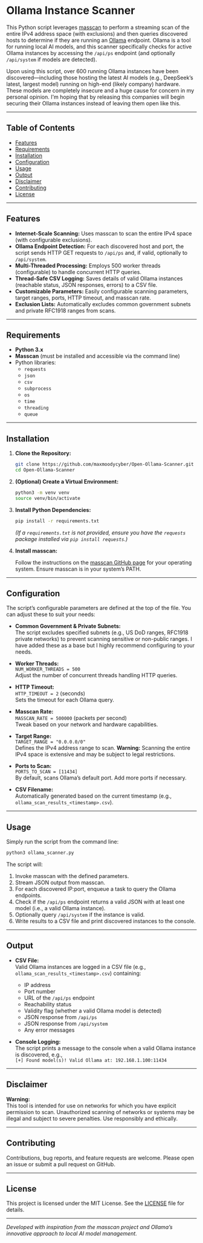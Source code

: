 # Ollama Instance Scanner

This Python script leverages [masscan](https://github.com/robertdavidgraham/masscan) to perform a streaming scan of the entire IPv4 address space (with exclusions) and then queries discovered hosts to determine if they are running an [Ollama](https://ollama.com/) endpoint. Ollama is a tool for running local AI models, and this scanner specifically checks for active Ollama instances by accessing the `/api/ps` endpoint (and optionally `/api/system` if models are detected).

Upon using this script, over 600 running Ollama instances have been discovered—including those hosting the latest AI models (e.g., DeepSeek’s latest, largest model) running on high-end (likely company) hardware. These models are completely insecure and a huge cause for concern in my personal opinion. I'm hoping that by releasing this companies will begin securing their Ollama instances instead of leaving them open like this.

---

## Table of Contents

- [Features](#features)
- [Requirements](#requirements)
- [Installation](#installation)
- [Configuration](#configuration)
- [Usage](#usage)
- [Output](#output)
- [Disclaimer](#disclaimer)
- [Contributing](#contributing)
- [License](#license)

---

## Features

- **Internet-Scale Scanning:** Uses masscan to scan the entire IPv4 space (with configurable exclusions).
- **Ollama Endpoint Detection:** For each discovered host and port, the script sends HTTP GET requests to `/api/ps` and, if valid, optionally to `/api/system`.
- **Multi-Threaded Processing:** Employs 500 worker threads (configurable) to handle concurrent HTTP queries.
- **Thread-Safe CSV Logging:** Saves details of valid Ollama instances (reachable status, JSON responses, errors) to a CSV file.
- **Customizable Parameters:** Easily configurable scanning parameters, target ranges, ports, HTTP timeout, and masscan rate.
- **Exclusion Lists:** Automatically excludes common government subnets and private RFC1918 ranges from scans.

---

## Requirements

- **Python 3.x**  
- **Masscan** (must be installed and accessible via the command line)  
- Python libraries:
  - `requests`
  - `json`
  - `csv`
  - `subprocess`
  - `os`
  - `time`
  - `threading`
  - `queue`

---

## Installation

1. **Clone the Repository:**

   ```bash
   git clone https://github.com/maxmoodycyber/Open-Ollama-Scanner.git
   cd Open-Ollama-Scanner
   ```

2. **(Optional) Create a Virtual Environment:**

   ```bash
   python3 -m venv venv
   source venv/bin/activate
   ```

3. **Install Python Dependencies:**

   ```bash
   pip install -r requirements.txt
   ```

   *(If a `requirements.txt` is not provided, ensure you have the `requests` package installed via `pip install requests`.)*

4. **Install masscan:**

   Follow the instructions on the [masscan GitHub page](https://github.com/robertdavidgraham/masscan) for your operating system. Ensure masscan is in your system’s PATH.

---

## Configuration

The script’s configurable parameters are defined at the top of the file. You can adjust these to suit your needs:

- **Common Government & Private Subnets:**  
  The script excludes specified subnets (e.g., US DoD ranges, RFC1918 private networks) to prevent scanning sensitive or non-public ranges. I have added these as a base but I highly recommend configuring to your needs.

- **Worker Threads:**  
  `NUM_WORKER_THREADS = 500`  
  Adjust the number of concurrent threads handling HTTP queries.

- **HTTP Timeout:**  
  `HTTP_TIMEOUT = 2` (seconds)  
  Sets the timeout for each Ollama query.

- **Masscan Rate:**  
  `MASSCAN_RATE = 500000` (packets per second)  
  Tweak based on your network and hardware capabilities.

- **Target Range:**  
  `TARGET_RANGE = "0.0.0.0/0"`  
  Defines the IPv4 address range to scan. **Warning:** Scanning the entire IPv4 space is extensive and may be subject to legal restrictions.

- **Ports to Scan:**  
  `PORTS_TO_SCAN = [11434]`  
  By default, scans Ollama’s default port. Add more ports if necessary.

- **CSV Filename:**  
  Automatically generated based on the current timestamp (e.g., `ollama_scan_results_<timestamp>.csv`).

---

## Usage

Simply run the script from the command line:

```bash
python3 ollama_scanner.py
```

The script will:

1. Invoke masscan with the defined parameters.
2. Stream JSON output from masscan.
3. For each discovered IP:port, enqueue a task to query the Ollama endpoints.
4. Check if the `/api/ps` endpoint returns a valid JSON with at least one model (i.e., a valid Ollama instance).
5. Optionally query `/api/system` if the instance is valid.
6. Write results to a CSV file and print discovered instances to the console.

---

## Output

- **CSV File:**  
  Valid Ollama instances are logged in a CSV file (e.g., `ollama_scan_results_<timestamp>.csv`) containing:
  - IP address
  - Port number
  - URL of the `/api/ps` endpoint
  - Reachability status
  - Validity flag (whether a valid Ollama model is detected)
  - JSON response from `/api/ps`
  - JSON response from `/api/system`
  - Any error messages

- **Console Logging:**  
  The script prints a message to the console when a valid Ollama instance is discovered, e.g.,  
  `[+] Found model(s)! Valid Ollama at: 192.168.1.100:11434`

---

## Disclaimer

**Warning:**  
This tool is intended for use on networks for which you have explicit permission to scan. Unauthorized scanning of networks or systems may be illegal and subject to severe penalties. Use responsibly and ethically.

---

## Contributing

Contributions, bug reports, and feature requests are welcome. Please open an issue or submit a pull request on GitHub.

---

## License

This project is licensed under the MIT License. See the [LICENSE](LICENSE) file for details.

---

*Developed with inspiration from the masscan project and Ollama’s innovative approach to local AI model management.*
